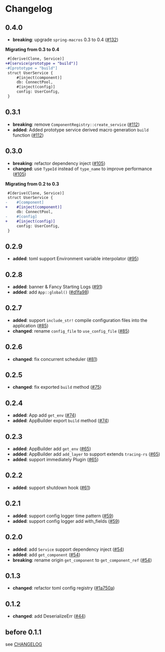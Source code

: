 # Changelog

## 0.4.0

- **breaking**: upgrade `spring-macros` 0.3 to 0.4 ([#132])

[#132]: https://github.com/spring-rs/spring-rs/pull/132

**Migrating from 0.3 to 0.4**

```diff
 #[derive(Clone, Service)]
+#[service(prototype = "build")]
-#[prototype = "build"]
 struct UserService {
     #[inject(component)]
     db: ConnectPool,
     #[inject(config)]
     config: UserConfig,
 }
```

## 0.3.1

- **breaking**: remove `ComponentRegistry::create_service` ([#112])
- **added**: Added prototype service derived macro generation `build` function ([#112])

[#112]: https://github.com/spring-rs/spring-rs/pull/112

## 0.3.0

- **breaking**: refactor dependency inject ([#105])
- **changed**: use `TypeId` instead of `type_name` to improve performance ([#105])

[#105]: https://github.com/spring-rs/spring-rs/pull/105

**Migrating from 0.2 to 0.3**

```diff
 #[derive(Clone, Service)]
 struct UserService {
-    #[component]
+    #[inject(component)]
     db: ConnectPool,
-    #[config]
+    #[inject(config)]
     config: UserConfig,
 }
```

## 0.2.9

- **added**: toml support Environment variable interpolator ([#95])

[#95]: https://github.com/spring-rs/spring-rs/pull/95

## 0.2.8

- **added**: banner & Fancy Starting Logs ([#91])
- **added**: add `App::global()` ([#d1fa98])

[#91]: https://github.com/spring-rs/spring-rs/pull/91
[#d1fa98]: https://github.com/spring-rs/spring-rs/commit/d1fa983bc41750777c4bb12c5fa03479d273e977

## 0.2.7

- **added**: support `include_str!` compile configuration files into the application ([#85])
- **changed**: rename `config_file` to `use_config_file` ([#85])

[#85]: https://github.com/spring-rs/spring-rs/pull/85

## 0.2.6

- **changed**: fix concurrent scheduler ([#81])

[#81]: https://github.com/spring-rs/spring-rs/pull/81

## 0.2.5

- **changed**: fix exported `build` method ([#75])

[#75]: https://github.com/spring-rs/spring-rs/pull/75

## 0.2.4

- **added**: App add `get_env` ([#74])
- **added**: AppBuilder export `build` method ([#74])

[#74]: https://github.com/spring-rs/spring-rs/pull/74

## 0.2.3

- **added**: AppBuilder add `get_env` ([#65])
- **added**: AppBuilder add `add_layer` to support extends `tracing-rs` ([#65])
- **added**: support immediately Plugin ([#65])

[#65]: https://github.com/spring-rs/spring-rs/pull/65

## 0.2.2

- **added**: support shutdown hook ([#61])

[#61]: https://github.com/spring-rs/spring-rs/pull/61

## 0.2.1

- **added**: support config logger time pattern ([#59])
- **added**: support config logger add with_fields ([#59])

[#59]: https://github.com/spring-rs/spring-rs/pull/59

## 0.2.0

- **added**: add `Service` support dependency inject ([#54])
- **added**: add `get_component` ([#54])
- **breaking**: rename origin `get_component` to `get_component_ref` ([#54])

[#54]: https://github.com/spring-rs/spring-rs/pull/54

## 0.1.3

- **changed**: refactor toml config registry ([#1a750a])

[#1a750a]: https://github.com/spring-rs/spring-rs/commit/1a750a7d82871632bad7cee73ec418b5a28924ea

## 0.1.2

- **changed**: add DeserializeErr ([#44])

[#44]: https://github.com/spring-rs/spring-rs/pull/44

## before 0.1.1

see [CHANGELOG](../CHANGELOG.md)